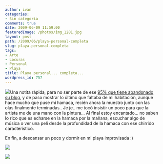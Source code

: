 ```yaml
---
author: ivan
categories:
- Sin categoría
comments: true
date: 2009-06-09 11:59:00
featuredImage: /photos/img_1281.jpg
layout: post
path: /2009/06/playa-personal-completa
slug: playa-personal-completa
tags:
- Arte
- Locuras
- Personal
- Playa
title: Playa personal... completa...
wordpress_id: 757
---
```


[![](/photos/img_1281.jpg)](https://1.bp.blogspot.com/_T2UWuNJg3dQ/Si4IvB10x7I/AAAAAAAABiQ/PdeTarwtZhs/s1600-h/img_1281.jpg)Una notita rápida, para no ser parte de ese [95% que tiene abandonado su blog](https://www.fayerwayer.com/2009/06/95-de-los-blogs-estarian-abandonados-2/), y de paso mostrar lo último que faltaba de mi habitación, aunque hace mucho que puse mi hamaca, recién ahora la muestro junto con las olas finalmente terminadas.. Je je.. me tocó insistir un poco para que la artista me de una mano con la pintura... Al final estoy encantado... no saben lo rico que es echarse en la hamaca por la mañana, escuchar algo de música o ver una peli desde la profundidad de la hamaca con ese chirrido característico.

En fin, a descansar un poco y dormir en mi playa improvisada :)

[![](/photos/img_1284.jpg)](https://3.bp.blogspot.com/_T2UWuNJg3dQ/Si4IvkuIO0I/AAAAAAAABig/cLlpBqdrehQ/s1600-h/img_1284.jpg)

[![](/photos/img_1282.jpg)](https://4.bp.blogspot.com/_T2UWuNJg3dQ/Si4Ivef-PRI/AAAAAAAABiY/JttsJcxlr8w/s1600-h/img_1282.jpg)